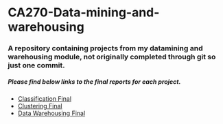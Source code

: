 # CA270-Data-mining-and-warehousing

### A repository containing projects from my datamining and warehousing module, not originally completed through git so just one commit.

##### Please find below links to the final reports for each project.    


* [Classification Final](classfication/Adam-Tegart-CA270-Classification-Project.pdf)
* [Clustering Final](clustering/CA270-Clustering-Report-Joseph_Adam.pdf)
* [Data Warehousing Final](warehousing/CA270-Adam-Tegart-data-warehouse-report.pdf)
